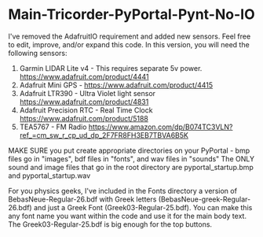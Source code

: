 # Main-Tricorder-PyPortal-Pynt-No-IO
I've removed the AdafruitIO requirement and added new sensors. Feel free to edit, improve, and/or expand this code. 
In this version, you will need the following sensors:
1. Garmin LIDAR Lite v4 - This requires separate 5v power. https://www.adafruit.com/product/4441
2. Adafruit Mini GPS - https://www.adafruit.com/product/4415
3. Adafruit LTR390 - Ultra Violet light sensor https://www.adafruit.com/product/4831
4. Adafruit Precision RTC - Real Time Clock https://www.adafruit.com/product/5188
5. TEA5767 - FM Radio https://www.amazon.com/dp/B074TC3VLN?ref_=cm_sw_r_cp_ud_dp_2F7FR8FH3EB7TBVA6B5K

MAKE SURE you put create appropriate directories on your PyPortal - bmp files go in "images", bdf files in "fonts", and wav files in "sounds"
The ONLY sound and image files that go in the root directory are pyportal_startup.bmp and pyportal_startup.wav

For you physics geeks, I've included in the Fonts directory a version of BebasNeue-Regular-26.bdf with Greek letters (BebasNeue-greek-Regular-26.bdf) and just a Greek Font (Greek03-Regular-25.bdf). You can make this any font name you want within the code and use it for the main body text. The Greek03-Regular-25.bdf is big enough for the top buttons.

